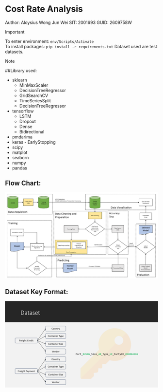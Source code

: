 # Cost Rate Analysis
Author: Aloysius Wong Jun Wei
SIT: 2001693
GUID: 2609758W

> [!IMPORTANT]
> To enter environment: ```env/Scripts/Activate ```<br />
> To install packages: ```pip install -r requirements.txt```
> Dataset used are test datasets.

>[!NOTE]
> ##Library used: 
> - sklearn
>   - MinMaxScaler
>   - DecisionTreeRegressor
>   - GridSearchCV
>   - TimeSeriesSplit
>   - DecisionTreeRegressor
> - tensorflow
>   - LSTM
>   - Dropout
>   - Dense
>   - Bidirectional
> - pmdarima
> - keras
    - EarlyStopping
> - scipy
> - matplot
> - seaborn
> - numpy
> - pandas

## Flow Chart:
![Flow Chart](/images/flowchart.PNG)

## Dataset Key Format:
![Dataset Key Format](/images/dataset_key_format.PNG)